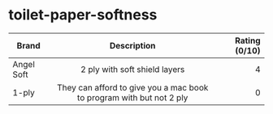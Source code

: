 # toilet-paper-softness

| Brand    | Description        | Rating (0/10) |
|----------|:------------------:|--------------:|
|Angel Soft| 2 ply with soft shield layers| 4|
|1-ply|They can afford to give you a mac book to program with but not 2 ply|0|
